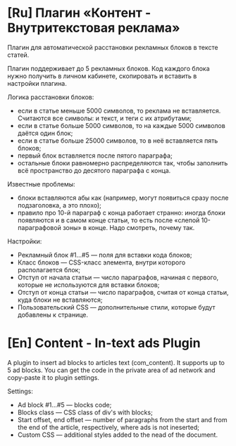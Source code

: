 # [Ru] Плагин «Контент - Внутритекстовая реклама»

Плагин для автоматической расстановки рекламных блоков в тексте статей.

Плагин поддерживает до 5 рекламных блоков. Код каждого блока нужно получить в личном кабинете, скопировать и вставить в настройки плагина.

Логика расстановки блоков:

* если в статье меньше 5000 символов, то реклама не вставляется. Считаются все символы: и текст, и теги с их атрибутами;
* если в статье больше 5000 символов, то на каждые 5000 символов даётся один блок;
* если в статье больше 25000 символов, то в неё вставляется пять блоков;
* первый блок вставляется после пятого параграфа;
* остальные блоки равномерно распределяются так, чтобы заполнить всё пространство до десятого параграфа с конца.

Известные проблемы:

* блоки вставляются абы как (например, могут появиться сразу после подзаголовка, а это плохо);
* правило про 10-й параграф с конца работает странно: иногда блоки появляются и в самом конце статьи, то есть после «слепой 10-параграфовой зоны» в конце. Надо смотреть, почему так.

Настройки:
* Рекламный блок #1…#5 — поля для вставки кода блоков;
* Класс блоков — CSS-класс элемента, внутри которого располагается блок;
* Отступ от начала статьи — число параграфов, начиная с первого, которые не используются для вставки блоков;
* Отступ от конца статьи — число параграфов, считая от конца статьи, куда блоки не вставляются;
* Пользовательский CSS — дополнительные стили, которые будут добавлены к странице.

# [En] Content - In-text ads Plugin

A plugin to insert ad blocks to articles text (com_content). It supports up to 5 ad blocks. You can get the code in the private area of ad network and copy-paste it to plugin settings.

Settings:
* Ad block #1…#5 — blocks code;
* Blocks class — CSS class of div's with blocks;
* Start offset, end offset — number of paragraphs from the start and from the end of the article, respectively, where ads is not ineserted;
* Custom CSS — additional styles added to the nead of the document.



